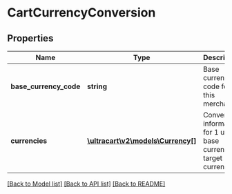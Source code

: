 # CartCurrencyConversion

## Properties
Name | Type | Description | Notes
------------ | ------------- | ------------- | -------------
**base_currency_code** | **string** | Base currency code for this merchant | [optional] 
**currencies** | [**\ultracart\v2\models\Currency[]**](Currency.md) | Conversion information for 1 unit of base currency to target currencies | [optional] 

[[Back to Model list]](../README.md#documentation-for-models) [[Back to API list]](../README.md#documentation-for-api-endpoints) [[Back to README]](../README.md)


